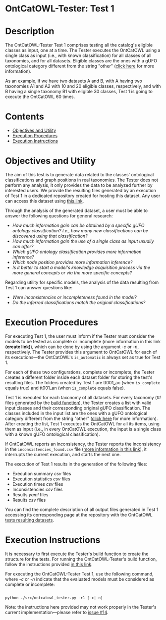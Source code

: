 # OntCatOWL-Tester: Test 1

# Description

The OntCatOWL-Tester Test 1 comprises testing all the catalog's eligible classes as input, one at a time. The Tester executes the OntCatOWL using a single class as input (i.e., with known classification) for all classes of all taxonomies, and for all datasets. Eligible classes are the ones with a gUFO ontological category different from the string "other" ([click here](https://github.com/unibz-core/OntCatOWL-Tester/blob/main/documentation/OntCatOWL-Tester-Build.md#ontouml-stereotype-and-gufo-classification) for more information).

As an example, if we have two datasets A and B, with A having two taxonomies A1 and A2 with 10 and 20 eligible classes, respectively, and with B having a single taxonomy B1 with eligible 30 classes, Test 1 is going to execute the OntCatOWL 60 times.

# Contents

- [Objectives and Utility](#objectives-and-utility)
- [Execution Procedures](#execution-procedures)
- [Execution Instructions](#execution-instructions)

# Objectives and Utility

The aim of this test is to generate data related to the classes' ontological classifications and graph positions in real taxonomies. The Tester does not perform any analysis, it only provides the data to be analyzed further by interested users. We provide the resulting files generated by an execution of Test 1 in a dedicated repository created for hosting this dataset. Any user can access this dataset using [this link](https://github.com/unibz-core/OntCatOWL-Dataset/).

Through the analysis of the generated dataset, a user must be able to answer the following questions for general research:

- *How much information gain can be obtained by a specific gUFO ontology classification? I.e., how many new classifications can be discovered using that classification?*
- *How much information gain the use of a single class as input usually can offer?*
- *Which gUFO ontology classification provides more information inference?*
- *Which node position provides more information inference?*
- *Is it better to start a model's knowledge acquisition process via the more general concepts or via the more specific concepts?*

Regarding utility for specific models, the analysis of the data resulting from Test 1 can answer questions like:

- *Were inconsistencies or incompleteness found in the model?*
- *Do the inferred classifications match the original classifications?*

# Execution Procedures

For executing Test 1, the user must inform if the Tester must consider the models to be tested as complete or incomplete (more information in this link **(create link)**), which can be done by using the argument _-c_ or _-n_, respectively. The Tester provides this argument to OntCatOWL for each of its executions—the OntCatOWL's `is_automatic` is always set as true for Test 1.

For each of these two configurations, complete or incomplete, the Tester creates a different folder inside each dataset folder for storing the test's resulting files. The folders created by Test 1 are tt001\_ac (when `is_complete` equals true) and tt001\_an (when `is_complete` equals false).

Test 1 is executed for each taxonomy of all datasets. For every taxonomy (_ttl_ files generated by the [build function](https://github.com/unibz-core/OntCatOWL-Tester/blob/main/documentation/OntCatOWL-Tester-Build.md)), the Tester creates a list with valid input classes and their corresponding original gUFO classification. The classes included in the input list are the ones with a gUFO ontological category different from the string "other" ([click here](https://github.com/unibz-core/OntCatOWL-Tester/blob/main/documentation/OntCatOWL-Tester-Build.md#ontouml-stereotype-and-gufo-classification) for more information). After creating the list, Test 1 executes the OntCatOWL for all its items, using them as input (i.e., in every OntCatOWL execution, the input is a single class with a known gUFO ontological classification).

If OntCatOWL reports an inconsistency, the Tester reports the inconsistency in the `inconsistencies_found.csv` file ([more information in this link](https://github.com/unibz-core/OntCatOWL-Dataset/blob/main/documentation/OntCatOWL-Dataset-Test1.md#inconsistencies-csv-files)), it interrupts the current execution, and starts the next one.

The execution of Test 1 results in the generation of the following files:

- Execution summary _csv_ files
- Execution statistics _csv_ files
- Execution times _csv_ files
- Inconsistencies _csv_ files
- Results _yaml_ files
- Results _csv_ files

You can find the complete description of all output files generated in Test 1 accessing its corresponding page at the repository with the OntCatOWL [tests resulting datasets](https://github.com/unibz-core/OntCatOWL-Dataset/blob/main/documentation/OntCatOWL-Dataset-Test1.md).

# Execution Instructions

It is necessary to first execute the Tester's build function to create the structure for the tests. For running the OntCatOWL-Tester's build function, follow the instructions provided [in this link](https://github.com/unibz-core/OntCatOWL-Tester/blob/main/documentation/OntCatOWL-Tester-Build.md#execution-instructions).

For executing the OntCatOWL-Tester Test 1, use the following command, where _-c_ or _-n_ indicate that the evaluated models must be considered as complete or incomplete:

```shell

python ./src/ontcatowl_tester.py -r1 [-c|-n]

```

Note: the instructions here provided may not work properly in the Tester's current implementation—please refer to [issue #14](https://github.com/unibz-core/OntCatOWL-Tester/issues/14).
